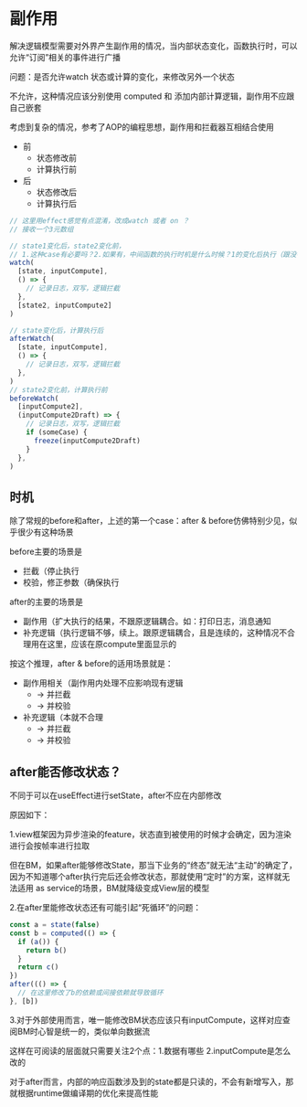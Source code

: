 # 副作用

解决逻辑模型需要对外界产生副作用的情况，当内部状态变化，函数执行时，可以允许“订阅”相关的事件进行广播

问题：是否允许watch 状态或计算的变化，来修改另外一个状态

不允许，这种情况应该分别使用 computed 和 添加内部计算逻辑，副作用不应跟自己嵌套

考虑到复杂的情况，参考了AOP的编程思想，副作用和拦截器互相结合使用

- 前
  - 状态修改前
  - 计算执行前
- 后
  - 状态修改后
  - 计算执行后

```javascript
// 这里用effect感觉有点混淆，改成watch 或者 on ？
// 接收一个3元数组

// state1变化后，state2变化前，
// 1.这种case有必要吗？2.如果有，中间函数的执行时机是什么时候？1的变化后执行（跟没有2没有区别）还是2的变化前（跟单纯的2的变化前只有略微区别）
watch(
  [state, inputCompute], 
  () => {
    // 记录日志，双写，逻辑拦截
  },
  [state2, inputCompute2]
)

// state变化后，计算执行后
afterWatch(
  [state, inputCompute], 
  () => {
    // 记录日志，双写，逻辑拦截
  },
)
// state2变化前，计算执行前
beforeWatch(
  [inputCompute2],
  (inputCompute2Draft) => {
    // 记录日志，双写，逻辑拦截
    if (someCase) {
      freeze(inputCompute2Draft)
    }
  },
)
```

## 时机
除了常规的before和after，上述的第一个case：after & before仿佛特别少见，似乎很少有这种场景

before主要的场景是
- 拦截（停止执行
- 校验，修正参数（确保执行

after的主要的场景是
- 副作用（扩大执行的结果，不跟原逻辑耦合。如：打印日志，消息通知
- 补充逻辑（执行逻辑不够，续上。跟原逻辑耦合，且是连续的，这种情况不合理用在这里，应该在原compute里面显示的

按这个推理，after & before的适用场景就是：
- 副作用相关（副作用内处理不应影响现有逻辑
  - -> 并拦截 
  - -> 并校验
- 补充逻辑（本就不合理
  - -> 并拦截
  - -> 并校验

## after能否修改状态？

不同于可以在useEffect进行setState，after不应在内部修改

原因如下：

1.view框架因为异步渲染的feature，状态直到被使用的时候才会确定，因为渲染进行会按帧率进行拉取

但在BM，如果after能够修改State，那当下业务的“终态”就无法“主动”的确定了，因为不知道哪个after执行完后还会修改状态，那就使用“定时”的方案，这样就无法适用 as service的场景，BM就降级变成View层的模型

2.在after里能修改状态还有可能引起“死循环”的问题：

```javascript
const a = state(false)
const b = computed(() => {
  if (a()) {
    return b()
  }
  return c()
})
after((() => {
  // 在这里修改了b的依赖或间接依赖就导致循环
}, [b])
```

3.对于外部使用而言，唯一能修改BM状态应该只有inputCompute，这样对应查阅BM时心智是统一的，类似单向数据流

这样在可阅读的层面就只需要关注2个点：1.数据有哪些 2.inputCompute是怎么改的

对于after而言，内部的响应函数涉及到的state都是只读的，不会有新增写入，那就根据runtime做编译期的优化来提高性能
